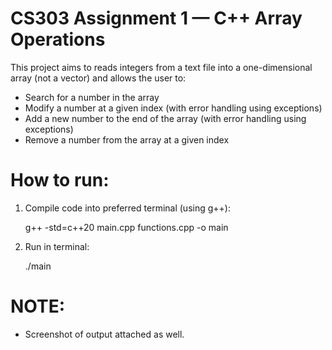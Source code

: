 # CS303 Assignment 1 — C++ Array Operations

This project aims to reads integers from a text file into a one-dimensional array (not a vector) and allows the user to:
  - Search for a number in the array
  - Modify a number at a given index (with error handling using exceptions)
  - Add a new number to the end of the array (with error handling using exceptions)
  - Remove a number from the array at a given index

# How to run:
  1. Compile code into preferred terminal (using g++):

     g++ -std=c++20 main.cpp functions.cpp -o main
     
  2. Run in terminal:

     ./main

# NOTE:
  - Screenshot of output attached as well.
